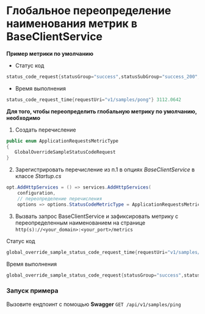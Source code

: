 # Глобальное переопределение наименования метрик в BaseClientService

**Пример метрики по умолчанию**

- Статус код
```csharp
status_code_request{statusGroup="success",statusSubGroup="success_200",statusCode="200",requestUri="v1/samples/pong"} 1
```
- Время выполнения
```csharp
status_code_request_time{requestUri="v1/samples/pong"} 3112.0642
```

**Для того, чтобы переопределить глобальную метрику по умолчанию, необходимо**
1. Создать перечисление
```csharp
public enum ApplicationRequestsMetricType
{
   GlobalOverrideSampleStatusCodeRequest
}
```

2. Зарегистрировать перечисление из п.1 в опциях _BaseClientService_ в классе _Startup.cs_
```csharp
opt.AddHttpServices = () => services.AddHttpServices(
    configuration,
    // переопределение перечисления
    options => options.StatusCodeMetricType = ApplicationRequestsMetricType.GlobalOverrideSampleStatusCodeRequest);
```

3. Вызвать запрос BaseClientService и зафиксировать метрику с переопределенным наименованием на странице `http(s)://<your_domain>:<your_port>/metrics` 

Статус код
```csharp
global_override_sample_status_code_request_time{requestUri="v1/samples/{secret}/pong"} 1076.7841
```
Время выполнения
```csharp
global_override_sample_status_code_request{statusGroup="success",statusSubGroup="success_200",statusCode="200",requestUri="v1/Samples/UseTemplateUri/{secret}/pong"} 1
```

### Запуск примера
Вызовите ендпоинт с помощью **Swagger** `GET /api/v1/samples/ping`